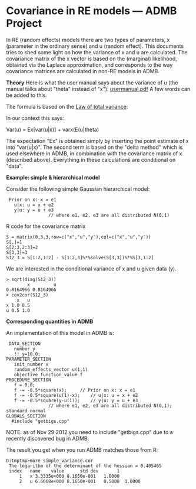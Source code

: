 # Covariance in RE models — ADMB Project
In RE (random effects) models there are two types of parameters, x (parameter in the ordinary sense) and u (random effect). This documents tries to shed some light on how the variance of x and u are calculated. The covariance matrix of the x vector is based on the (marginal) likelihood, obtained via the Laplace approximation, and corresponds to the way covariance matrices are calculated in non-RE models in ADMB.

**Theory**
Here is what the user manual says about the variance of u (the manual talks about "theta" instead of "x"): [usermanual.pdf][1] A few words can be added to this.

The formula is based on the [Law of total variance][2]:

In our context this says:

Var(u) = Ex[var(u|x)] + varx(E(u|theta)

The expectation "Ex" is obtained simply by inserting the point estimate of x into "var(u|x)". The second term is based on the "delta method" which is used elsewhere in ADMB, in combination with the covariance matrix of x (described above). Everything in these calculations are conditional on "data".

**Example: simple & hierarchical model**

Consider the following simple Gaussian hierarchical model:

     Prior on x: x = e1
       u|x: u = x + e2
       y|u: y = u + e3
    				// where e1, e2, e3 are all distributed N(0,1)

R code for the covariance matrix

    S = matrix(0,3,3,row=c("x","u","y"),col=c("x","u","y"))
    S[,]=1
    S[2:3,2:3]=2
    S[3,3]=3
    S12_3 = S[1:2,1:2] - S[1:2,3]%*%solve(S[3,3])%*%S[3,1:2]

We are interested in the conditional variance of x and u given data (y).

    > sqrt(diag(S12_3))
            x         u
    0.8164966 0.8164966
    > cov2cor(S12_3)
        x   u
    x 1.0 0.5
    u 0.5 1.0

 

**Corresponding quantities in ADMB**

An implementation of this model in ADMB is:

     DATA_SECTION
       number y
       !! y=10.0;
    PARAMETER_SECTION
       init_number x
       random_effects_vector u(1,1)
       objective_function_value f
    PROCEDURE_SECTION
       f = 0.0;
       f -= -0.5*square(x);	 	// Prior on x: x = e1
       f -= -0.5*square(u(1)-x);    // u|x: u = x + e2
       f -= -0.5*square(y-u(1));    // y|u: y = u + e3
    				// where e1, e2, e3 are all distributed N(0,1); standard normal
    GLOBALS_SECTION
      #include "getbigs.cpp"

NOTE: as of Nov 29 2012 you need to include "getbigs.cpp" due to a recently discovered bug in ADMB.

The result you get when you run ADMB matches those from R:

    D:tmptmp>more simple_variance.cor
     The logarithm of the determinant of the hessian = 0.405465
     index   name    value      std dev       1
         1   x 3.3335e+000 8.1650e-001   1.0000
         2   u 6.6668e+000 8.1650e-001   0.5000  1.0000

[1]: usermanual.pdf "usermanual.pdf"
[2]: https://en.wikipedia.org/wiki/Law_of_total_variance
